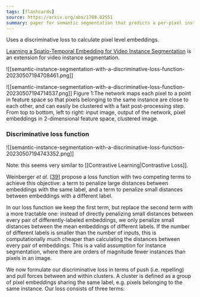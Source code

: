 ```yaml
---
tags: [flashcards]
source: https://arxiv.org/abs/1708.02551
summary: paper for semantic segmentation that predicts a per-pixel instance embedding to allow clustering instances
---
```


Uses a discriminative loss to calculate pixel level embeddings.

[Learning a Spatio-Temporal Embedding for Video Instance Segmentation](https://arxiv.org/abs/1912.08969) is an extension for video instance segmentation.

![[semantic-instance-segmentation-with-a-discriminative-loss-function-20230507194708461.png]]

![[semantic-instance-segmentation-with-a-discriminative-loss-function-20230507194714537.png]]
Figure 1:The network maps each pixel to a point in feature space so that pixels belonging to the same instance are close to each other, and can easily be clustered with a fast post-processing step. From top to bottom, left to right: input image, output of the network, pixel embeddings in 2-dimensional feature space, clustered image.

### Discriminative loss function
![[semantic-instance-segmentation-with-a-discriminative-loss-function-20230507194743352.png]]

Note: this seems very similar to [[Contrastive Learning|Contrastive Loss]].

Weinberger _et al_. [[39](https://ar5iv.labs.arxiv.org/html/1708.02551#bib.bib39)] propose a loss function with two competing terms to achieve this objective: a term to penalize large distances between embeddings with the same label, and a term to penalize small distances between embeddings with a different label.

In our loss function we keep the first term, but replace the second term with a more tractable one: instead of directly penalizing small distances between every pair of differently-labeled embeddings, we only penalize small distances between the mean embeddings of different labels. If the number of different labels is smaller than the number of inputs, this is computationally much cheaper than calculating the distances between every pair of embeddings. This is a valid assumption for instance segmentation, where there are orders of magnitude fewer instances than pixels in an image.

We now formulate our discriminative loss in terms of push (i.e. repelling) and pull forces between and within clusters. A cluster is defined as a group of pixel embeddings sharing the same label, e.g. pixels belonging to the same instance. Our loss consists of three terms: